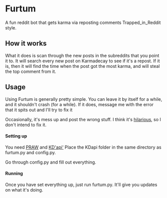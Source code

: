# Furtum
A fun reddit bot that gets karma via reposting comments Trapped_in_Reddit style.

## How it works
What it does is scan through the new posts in the subreddits that you point it to. It will search every new post on Karmadecay to see if it's a repost. If it is, then it will find the time when the post got the most karma, and will steal the top comment from it. 

## Usage

Using Furtum is generally pretty simple. You can leave it by itself for a while, and it shouldn't crash (for a while). If it does, message me with the error that it spits out and I'll try to fix it

Occasionally, it's mess up and post the wrong stuff. I think it's [hilarious](http://www.reddit.com/r/pics/comments/36l5f5/thug_life/), so I don't intend to fix it. 

#### Setting up
You need [PRAW](https://praw.readthedocs.org/en/v2.1.21/) and [KD'api'](https://github.com/ethanhjennings/karmadecay-api) Place the KDapi folder in the same directory as furtum.py and config.py.

Go through config.py and fill out everything.

#### Running
Once you have set everything up, just run furtum.py. It'll give you updates on what it's doing. 

